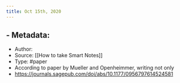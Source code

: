 ```yaml
---
title: Oct 15th, 2020
---
```


## - Metadata:
- Author:
- Source: [[How to take Smart Notes]]
- Type: #paper
- According to paper by Mueller and Openheimmer, writing not only 
- https://journals.sagepub.com/doi/abs/10.1177/0956797614524581
